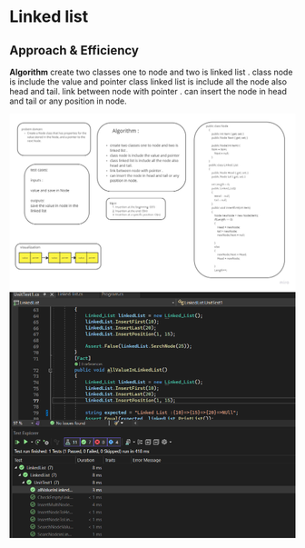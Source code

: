 # Linked list

## Approach & Efficiency
**Algorithm**
create two classes one to node and two is linked list .
class node is include the value and pointer
class linked list is include all the node also head and tail.
link between node with pointer .
can insert the node in head and tail or any position in node.

![white](https://github.com/abdarahman-shaheen/data-structures-and-algorithms/blob/master/data-structures-and-algorithms/Code-challenge-5/Linked-list.jpg)
![test](https://github.com/abdarahman-shaheen/data-structures-and-algorithms/blob/master/data-structures-and-algorithms/Code-challenge-5/Test-Linked.png)
